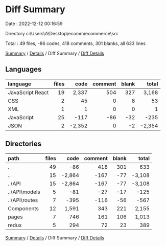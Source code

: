 # Diff Summary

Date : 2022-12-12 00:16:59

Directory c:\\Users\\A\\Desktop\\ecomm\\ecommerce\\src

Total : 49 files,  -86 codes, 418 comments, 301 blanks, all 633 lines

[Summary](results.md) / [Details](details.md) / Diff Summary / [Diff Details](diff-details.md)

## Languages
| language | files | code | comment | blank | total |
| :--- | ---: | ---: | ---: | ---: | ---: |
| JavaScript React | 19 | 2,337 | 504 | 327 | 3,168 |
| CSS | 2 | 45 | 0 | 8 | 53 |
| XML | 1 | 1 | 0 | 0 | 1 |
| JavaScript | 25 | -117 | -86 | -32 | -235 |
| JSON | 2 | -2,352 | 0 | -2 | -2,354 |

## Directories
| path | files | code | comment | blank | total |
| :--- | ---: | ---: | ---: | ---: | ---: |
| . | 49 | -86 | 418 | 301 | 633 |
| .. | 15 | -2,864 | -167 | -77 | -3,108 |
| ..\\API | 15 | -2,864 | -167 | -77 | -3,108 |
| ..\\API\\models | 5 | -81 | -27 | -17 | -125 |
| ..\\API\\routes | 7 | -395 | -116 | -56 | -567 |
| Components | 12 | 1,591 | 343 | 221 | 2,155 |
| pages | 7 | 746 | 161 | 106 | 1,013 |
| redux | 5 | 294 | 72 | 23 | 389 |

[Summary](results.md) / [Details](details.md) / Diff Summary / [Diff Details](diff-details.md)